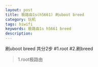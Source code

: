 ```yaml
---
layout: post
title: 极路由1s(h5661) 刷uboot breed
category: 玩机
tags: hiwifi 
keywords: 极路由1s h5661 breed 
description:
---
```


刷uboot breed 共分2步
#1.root
#2.刷breed

>1.root极路由


